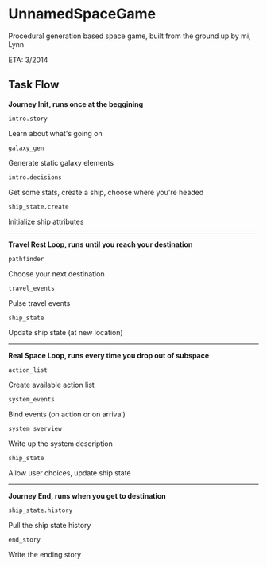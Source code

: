 UnnamedSpaceGame
================

Procedural generation based space game, built from the ground up by mi, Lynn

ETA: 3/2014

Task Flow
----------

**Journey Init, runs once at the beggining**

    intro.story
Learn about what's going on

    galaxy_gen
Generate static galaxy elements

    intro.decisions
Get some stats, create a ship, choose where you're headed

    ship_state.create
Initialize ship attributes

----------

**Travel Rest Loop, runs until you reach your destination**

    pathfinder
Choose your next destination

    travel_events
Pulse travel events

    ship_state
Update ship state (at new location)

----------

**Real Space Loop, runs every time you drop out of subspace**

    action_list
Create available action list

    system_events
Bind events (on action or on arrival)

    system_sverview
Write up the system description

    ship_state
Allow user choices, update ship state
        
----------

**Journey End, runs when you get to destination**

    ship_state.history
Pull the ship state history

    end_story
Write the ending story